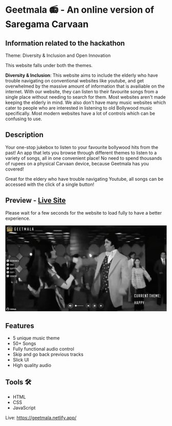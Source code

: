 # Geetmala 📻 - An online version of Saregama Carvaan

## Information related to the hackathon
Theme: Diversity & Inclusion and Open Innovation

This website falls under both the themes. 

**Diversity & Inclusion**: This website aims to include the elderly who have trouble navigating on conventional websites like youtube, and get overwhelmed
by the massive amount of information that is availiable on the internet. With our website, they can listen to their favourite songs from a single place without needing to search for them. Most websites aren't made keeping the elderly in mind. We also don't have many music websites which cater to people who
are interested in listening to old Bollywood music specifically. Most modern websites have a lot of controls which can be confusing to use.


## Description
Your one-stop jukebox to listen to your favourite bollywood hits from the past!
An app that lets you browse through different themes to listen to a variety of songs,
all in one convenient place!
No need to spend thousands of rupees on a physical Carvaan device,
because Geetmala has you covered!

Great for the eldery who have trouble navigating Youtube,
all songs can be accessed with the click of a single button!

## Preview - [Live Site](https://geetmala.netlify.app/)

Please wait for a few seconds for the website to load fully to have a better experience.

<img alt="Geetmala-Play" src="https://github.com/RosaliaSL/Geetmala/blob/main/screenshots/Geetmala-play.png">

## Features  

- 5 unique music theme 
- 50+ Songs
- Fully functional audio control 
- Skip and go back previous tracks 
- Slick UI
- High quality audio 

## Tools 🛠️

- HTML
- CSS
- JavaScript

Live: https://geetmala.netlify.app/
